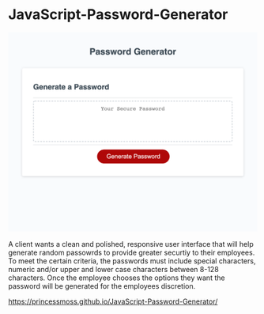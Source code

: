 # JavaScript-Password-Generator

![screenshot of webpage](assets/images/_Users_evonna_CodingBootcamp_homework_JavaScript-Password-Generator_index.html.png)





A client wants a clean and polished, responsive user interface that will help generate random passowrds to provide greater securtiy to their employees. To meet the certain criteria, the passwords must include special characters, numeric and/or upper and lower case characters between 8-128 characters. Once the employee chooses the options they want the password will be generated for the employees discretion.





 https://princessmoss.github.io/JavaScript-Password-Generator/